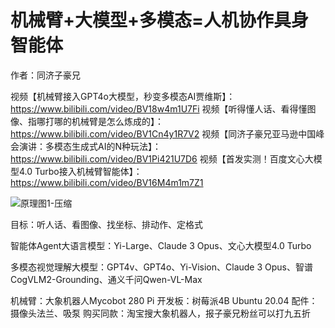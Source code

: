 # 机械臂+大模型+多模态=人机协作具身智能体

作者：同济子豪兄

视频【机械臂接入GPT4o大模型，秒变多模态AI贾维斯】：https://www.bilibili.com/video/BV18w4m1U7Fi
视频【听得懂人话、看得懂图像、指哪打哪的机械臂是怎么炼成的】：https://www.bilibili.com/video/BV1Cn4y1R7V2
视频【同济子豪兄亚马逊中国峰会演讲：多模态生成式AI的N种玩法】：https://www.bilibili.com/video/BV1Pi421U7D6
视频【首发实测！百度文心大模型4.0 Turbo接入机械臂智能体】：https://www.bilibili.com/video/BV16M4m1m7Z1

![原理图1-压缩](https://github.com/user-attachments/assets/82dea292-59fb-4c0d-b5df-91b346267e6c)

目标：听人话、看图像、找坐标、排动作、定格式

智能体Agent大语言模型：Yi-Large、Claude 3 Opus、文心大模型4.0 Turbo

多模态视觉理解大模型：GPT4v、GPT4o、Yi-Vision、Claude 3 Opus、智谱CogVLM2-Grounding、通义千问Qwen-VL-Max

机械臂：大象机器人Mycobot 280 Pi
开发板：树莓派4B Ubuntu 20.04
配件：摄像头法兰、吸泵
购买同款：淘宝搜大象机器人，报子豪兄粉丝可以打九五折


